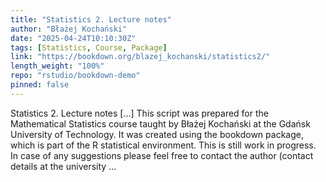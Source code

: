 ```yaml
---
title: "Statistics 2. Lecture notes"
author: "Błażej Kochański"
date: "2025-04-24T10:10:30Z"
tags: [Statistics, Course, Package]
link: "https://bookdown.org/blazej_kochanski/statistics2/"
length_weight: "100%"
repo: "rstudio/bookdown-demo"
pinned: false
---
```


Statistics 2. Lecture notes [...] This script was prepared for the Mathematical Statistics course taught by Błażej Kochański at the Gdańsk University of Technology. It was created using the bookdown package, which is part of the R statistical environment. This is still work in progress. In case of any suggestions please feel free to contact the author (contact details at the university ...
